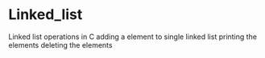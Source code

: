 # Linked_list
Linked list operations in C
adding a element to single linked list
printing the elements
deleting the elements
